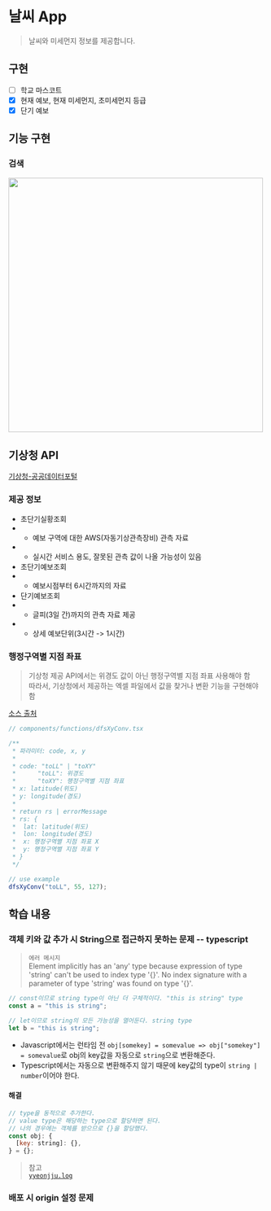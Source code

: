 # 날씨 App

> 날씨와 미세먼지 정보를 제공합니다.

## 구현

- [ ] 학교 마스코트
- [x] 현재 예보, 현재 미세먼지, 초미세먼지 등급
- [x] 단기 예보

## 기능 구현

### 검색

<img src="https://user-images.githubusercontent.com/84620459/181521924-2fbc187f-c6a7-4b0d-9e72-c876060a3c14.gif" width="500" height="500" />

## 기상청 API

[기상청-공공데이터포털](https://www.data.go.kr/tcs/dss/selectApiDataDetailView.do?publicDataPk=15084084)

### 제공 정보

- 초단기실황조회
- - 예보 구역에 대한 AWS(자동기상관측장비) 관측 자료
- - 실시간 서비스 용도, 잘못된 관측 값이 나올 가능성이 있음
- 초단기예보조회
- - 예보시점부터 6시간까지의 자료
- 단기예보조회
- - 글피(3일 간)까지의 관측 자료 제공
- - 상세 예보단위(3시간 -> 1시간)

### 행정구역별 지점 좌표

> 기상청 제공 API에서는 위경도 값이 아닌 행정구역별 지점 좌표 사용해야 함  
> 따라서, 기상청에서 제공하는 엑셀 파일에서 값을 찾거나 변환 기능을 구현해야 함

[소스 출처](https://gist.github.com/fronteer-kr/14d7f779d52a21ac2f16)

```javascript
// components/functions/dfsXyConv.tsx

/**
 * 파라미터: code, x, y
 *
 * code: "toLL" | "toXY"
 *      "toLL": 위경도
 *      "toXY": 행정구역별 지점 좌표
 * x: latitude(위도)
 * y: longitude(경도)
 *
 * return rs | errorMessage
 * rs: {
 *  lat: latitude(위도)
 *  lon: longitude(경도)
 *  x: 행정구역별 지점 좌표 X
 *  y: 행정구역별 지점 좌표 Y
 * }
 */

// use example
dfsXyConv("toLL", 55, 127);
```

## 학습 내용

### 객체 키와 값 추가 시 String으로 접근하지 못하는 문제 -- typescript

> `에러 메시지`  
> Element implicitly has an 'any' type because expression of type 'string' can't be used to index type '{}'. No index signature with a parameter of type 'string' was found on type '{}'.

```javascript
// const이므로 string type이 아닌 더 구체적이다. "this is string" type
const a = "this is string";

// let이므로 string의 모든 가능성을 열어둔다. string type
let b = "this is string";
```

- Javascript에서는 런타임 전 `obj[somekey] = somevalue => obj["somekey"] = somevalue`로 obj의 key값을 자동으로 `string`으로 변환해준다.
- Typescript에서는 자동으로 변환해주지 않기 때문에 key값의 type이 `string | number`이어야 한다.

#### 해결

```javascript
// type을 동적으로 추가한다.
// value type은 해당하는 type으로 할당하면 된다.
// 나의 경우에는 객체를 받으므로 {}을 할당했다.
const obj: {
  [key: string]: {},
} = {};
```

> 참고  
> [`yyeonjju.log`](https://velog.io/@yyeonjju/TypeScript-Index-Signature-string-key%EB%A1%9C-%EA%B0%9D%EC%B2%B4%EC%97%90-%EC%A0%91%EA%B7%BC%ED%95%98%EA%B8%B0)

### 배포 시 origin 설정 문제
